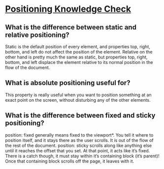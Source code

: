 # [Positioning Knowledge Check](https://www.theodinproject.com/lessons/node-path-intermediate-html-and-css-positioning#knowledge-check)

## What is the difference between static and relative positioning?
Static is the default position of every element, and properties top, right, bottom, and left do not affect the position of the element. Relative on the other hand is pretty much the same as static, but properties top, right, bottom, and left displace the element relative to its normal position in the flow of the document.

## What is absolute positioning useful for?
This property is really useful when you want to position something at an exact point on the screen, without disturbing any of the other elements.

## What is the difference between fixed and sticky positioning?
position: fixed generally means fixed to the viewport*. You tell it where to position itself, and it stays there as the user scrolls. It is out of the flow of the rest of the document. position: sticky scrolls along like anything else until it reaches the offset that you set. At that point, it acts like it’s fixed. There is a catch though, it must stay within it’s containing block (it’s parent)! Once that containing block scrolls off the page, it leaves with it.

